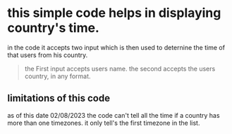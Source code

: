 # this simple code helps in displaying country's time.

in the code it accepts two input which is then used to deternine the time of that users from his country.


> the First input accepts users name.
> the second accepts the users country, in any format.

## limitations of this code
as of this date 02/08/2023 the code can't tell all the  time if a country has more than  one timezones. it  only tell's the first timezone in the list.